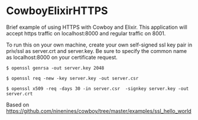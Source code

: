 # CowboyElixirHTTPS

Brief example of using HTTPS with Cowboy and Elixir. This application will accept https traffic on localhost:8000 and regular traffic on 8001. 

To run this on your own machine, create your own self-signed ssl key pair in priv/ssl as server.crt and server.key. Be sure to specify the common name as localhost:8000 on your certificate request. 

`$ openssl genrsa -out server.key 2048`

`$ openssl req -new -key server.key -out server.csr`

`$ openssl x509 -req -days 30 -in server.csr  -signkey server.key -out server.crt`


Based on https://github.com/ninenines/cowboy/tree/master/examples/ssl_hello_world
